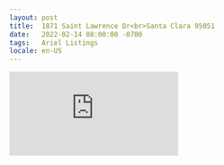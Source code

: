 ```yaml
---
layout: post
title:  1871 Saint Lawrence Dr<br>Santa Clara 95051
date:   2022-02-14 08:00:00 -0700
tags:   Ariel Listings
locale: en-US
---
```


<iframe src="https://www.youtube.com/embed/WJU8FMga_HQ" frameborder="0"
        allow="accelerometer; autoplay; clipboard-write; encrypted-media; gyroscope; picture-in-picture" allowfullscreen>
</iframe>